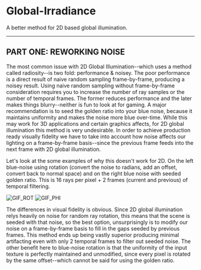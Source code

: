 # Global-Irradiance
A better method for 2D based global illumination.

----

## PART ONE: REWORKING NOISE
The most common issue with 2D Global Illumination--which uses a method called radiosity--is two fold: performance & noisey. The poor performance is a direct result of naive random sampling frame-by-frame, producing a noisey result. Using naive random sampling without frame-by-frame consideration requires you to increase the number of ray samples or the number of temporal frames. The former reduces performance and the later makes things blurry--neither is fun to look at for gaming. A major recommendation is to seed the golden ratio into your blue noise, because it maintains uniformity and makes the noise more blue over-time. While this may work for 3D applications and certain graphics affects, for 2D global illumination this method is very undesirable. In order to achieve production ready visually fidelity we have to take into account how noise affects our lighting on a frame-by-frame basis--since the previous frame feeds into the next frame with 2D global illumination.

Let's look at the some examples of why this doesn't work for 2D. On the left blue-noise using rotation (convert the noise to radians, add an offset, convert back to normal space) and on the right blue noise with seeded golden ratio. This is 16 rays per pixel + 2 frames (current and previous)  of temporal filtering.

![GIF_ROT](https://github.com/Yaazarai/Global-Irradiance/assets/7478702/f353e328-256c-4ffd-a188-5af9bba592cb)
![GIF_PHI](https://github.com/Yaazarai/Global-Irradiance/assets/7478702/0956e033-70f0-45be-aca6-ce75ef765529)

The differences in visual fidelity is obvious. Since 2D global illumination relys heavily on noise for random ray rotation, this means that the scene is seeded with that noise, so the best option, unsurprisingly is to modify our noise on a frame-by-frame basis to fill in the gaps seeded by previous frames. This method ends up being vastly superior producing minimal artifacting even with only 2 temporal frames to filter out seeded noise. The other benefit here to blue-noise rotation is that the uniformity of the input texture is perfectly maintained and unmodified, since every pixel is rotated by the same offset--which cannot be said for using the golden ratio.

